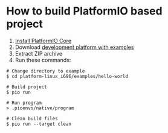 How to build PlatformIO based project
=====================================

1. [Install PlatformIO Core](https://docs.platformio.org/page/core.html)
2. Download [development platform with examples](https://github.com/platformio/platform-linux_i686/archive/develop.zip)
3. Extract ZIP archive
4. Run these commands:

```shell
# Change directory to example
$ cd platform-linux_i686/examples/hello-world

# Build project
$ pio run

# Run program
> .pioenvs/native/program

# Clean build files
$ pio run --target clean
```
